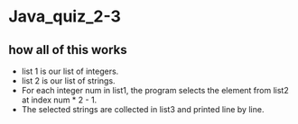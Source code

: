 # Java_quiz_2-3
## how all of this works

- list 1 is our list of integers.
- list 2 is our list of strings.
- For each integer num in list1, the program selects the element from list2 at index num * 2 - 1.
- The selected strings are collected in list3 and printed line by line.
